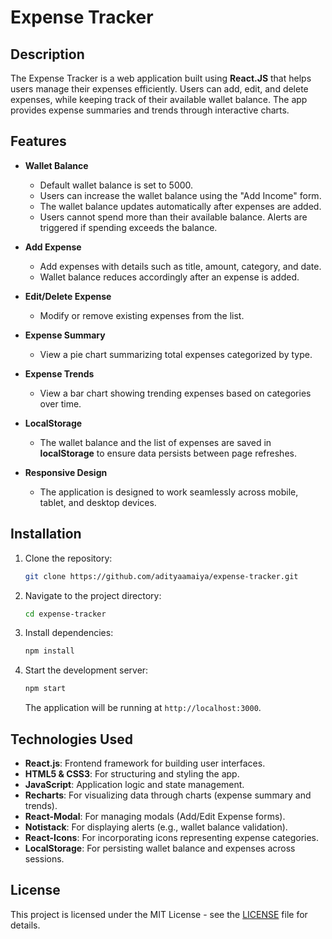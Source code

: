 # Expense Tracker

## Description

The Expense Tracker is a web application built using **React.JS** that helps users manage their expenses efficiently. Users can add, edit, and delete expenses, while keeping track of their available wallet balance. The app provides expense summaries and trends through interactive charts.

## Features

- **Wallet Balance**

  - Default wallet balance is set to 5000.
  - Users can increase the wallet balance using the "Add Income" form.
  - The wallet balance updates automatically after expenses are added.
  - Users cannot spend more than their available balance. Alerts are triggered if spending exceeds the balance.

- **Add Expense**

  - Add expenses with details such as title, amount, category, and date.
  - Wallet balance reduces accordingly after an expense is added.

- **Edit/Delete Expense**

  - Modify or remove existing expenses from the list.

- **Expense Summary**

  - View a pie chart summarizing total expenses categorized by type.

- **Expense Trends**

  - View a bar chart showing trending expenses based on categories over time.

- **LocalStorage**

  - The wallet balance and the list of expenses are saved in **localStorage** to ensure data persists between page refreshes.

- **Responsive Design**
  - The application is designed to work seamlessly across mobile, tablet, and desktop devices.

## Installation

1. Clone the repository:

   ```bash
   git clone https://github.com/adityaamaiya/expense-tracker.git
   ```

2. Navigate to the project directory:

   ```bash
   cd expense-tracker
   ```

3. Install dependencies:

   ```bash
   npm install
   ```

4. Start the development server:

   ```bash
   npm start
   ```

   The application will be running at `http://localhost:3000`.

## Technologies Used

- **React.js**: Frontend framework for building user interfaces.
- **HTML5 & CSS3**: For structuring and styling the app.
- **JavaScript**: Application logic and state management.
- **Recharts**: For visualizing data through charts (expense summary and trends).
- **React-Modal**: For managing modals (Add/Edit Expense forms).
- **Notistack**: For displaying alerts (e.g., wallet balance validation).
- **React-Icons**: For incorporating icons representing expense categories.
- **LocalStorage**: For persisting wallet balance and expenses across sessions.

## License

This project is licensed under the MIT License - see the [LICENSE](LICENSE) file for details.
